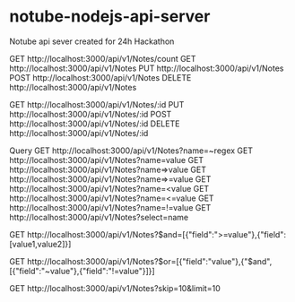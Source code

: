 notube-nodejs-api-server
========================

Notube api sever created for 24h Hackathon

GET http://localhost:3000/api/v1/Notes/count
GET http://localhost:3000/api/v1/Notes
PUT http://localhost:3000/api/v1/Notes
POST http://localhost:3000/api/v1/Notes
DELETE http://localhost:3000/api/v1/Notes

GET http://localhost:3000/api/v1/Notes/:id
PUT http://localhost:3000/api/v1/Notes/:id
POST http://localhost:3000/api/v1/Notes/:id
DELETE http://localhost:3000/api/v1/Notes/:id

Query
GET http://localhost:3000/api/v1/Notes?name=~regex
GET http://localhost:3000/api/v1/Notes?name=value
GET http://localhost:3000/api/v1/Notes?name=>value
GET http://localhost:3000/api/v1/Notes?name=>=value
GET http://localhost:3000/api/v1/Notes?name=<value
GET http://localhost:3000/api/v1/Notes?name=<=value
GET http://localhost:3000/api/v1/Notes?name=!=value
GET http://localhost:3000/api/v1/Notes?select=name


GET http://localhost:3000/api/v1/Notes?$and=[{"field":">=value"},{"field":[value1,value2]}]

GET http://localhost:3000/api/v1/Notes?$or=[{"field":"value"},{"$and",[{"field":"~value"},{"field":"!=value"}]}]

GET http://localhost:3000/api/v1/Notes?skip=10&limit=10